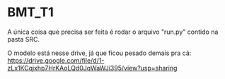 # BMT_T1
A única coisa que precisa ser feita é rodar o arquivo "run.py" contido na pasta SRC.

O modelo está nesse drive, já que ficou pesado demais pra cá:
https://drive.google.com/file/d/1-zLx1KCqjxhp7HrKAoLQd0JqWaWJi395/view?usp=sharing
